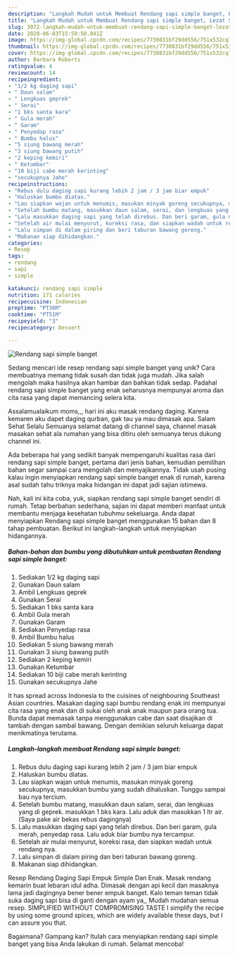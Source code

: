 ```yaml
---
description: "Langkah Mudah untuk Membuat Rendang sapi simple banget, Lezat Sekali"
title: "Langkah Mudah untuk Membuat Rendang sapi simple banget, Lezat Sekali"
slug: 3072-langkah-mudah-untuk-membuat-rendang-sapi-simple-banget-lezat-sekali
date: 2020-06-03T15:59:50.041Z
image: https://img-global.cpcdn.com/recipes/7730831bf29dd556/751x532cq70/rendang-sapi-simple-banget-foto-resep-utama.jpg
thumbnail: https://img-global.cpcdn.com/recipes/7730831bf29dd556/751x532cq70/rendang-sapi-simple-banget-foto-resep-utama.jpg
cover: https://img-global.cpcdn.com/recipes/7730831bf29dd556/751x532cq70/rendang-sapi-simple-banget-foto-resep-utama.jpg
author: Barbara Roberts
ratingvalue: 4
reviewcount: 14
recipeingredient:
- "1/2 kg daging sapi"
- " Daun salam"
- " Lengkuas geprek"
- " Serai"
- "1 bks santa kara"
- " Gula merah"
- " Garam"
- " Penyedap rasa"
- " Bumbu halus"
- "5 siung bawang merah"
- "3 siung bawang putih"
- "2 keping kemiri"
- " Ketumbar"
- "10 biji cabe merah kerinting"
- "secukupnya Jahe"
recipeinstructions:
- "Rebus dulu daging sapi kurang lebih 2 jam / 3 jam biar empuk"
- "Haluskan bumbu diatas."
- "Lau siapkan wajan untuk menumis, masukan minyak goreng secukupnya, masukkan bumbu yang sudah dihaluskan. Tunggu sampai bau nya tercium."
- "Setelah bumbu matang, masukkan daun salam, serai, dan lengkuas yang di geprek. masukkan 1 bks kara. Lalu aduk dan masukkan 1 ltr air. (Saya pake air bekas rebus dagingnya)"
- "Lalu masukkan daging sapi yang telah direbus. Dan beri garam, gula merah, penyedap rasa. Lalu aduk biar bumbu nya tercampur."
- "Setelah air mulai menyurut, koreksi rasa, dan siapkan wadah untuk rendang nya."
- "Lalu simpan di dalam piring dan beri taburan bawang goreng."
- "Makanan siap dihidangkan."
categories:
- Resep
tags:
- rendang
- sapi
- simple

katakunci: rendang sapi simple 
nutrition: 171 calories
recipecuisine: Indonesian
preptime: "PT36M"
cooktime: "PT51M"
recipeyield: "3"
recipecategory: Dessert

---
```



![Rendang sapi simple banget](https://img-global.cpcdn.com/recipes/7730831bf29dd556/751x532cq70/rendang-sapi-simple-banget-foto-resep-utama.jpg)

Sedang mencari ide resep rendang sapi simple banget yang unik? Cara membuatnya memang tidak susah dan tidak juga mudah. Jika salah mengolah maka hasilnya akan hambar dan bahkan tidak sedap. Padahal rendang sapi simple banget yang enak seharusnya mempunyai aroma dan cita rasa yang dapat memancing selera kita.

Assalamualaikum moms,,, hari ini aku masak rendang daging. Karena kemaren aku dapet daging qurban, gak tau ya mau dimasak apa. Salam Sehat Selalu Semuanya selamat datang di channel saya, channel masak masakan sehat ala rumahan yang bisa ditiru oleh semuanya terus dukung channel ini.

Ada beberapa hal yang sedikit banyak mempengaruhi kualitas rasa dari rendang sapi simple banget, pertama dari jenis bahan, kemudian pemilihan bahan segar sampai cara mengolah dan menyajikannya. Tidak usah pusing kalau ingin menyiapkan rendang sapi simple banget enak di rumah, karena asal sudah tahu triknya maka hidangan ini dapat jadi sajian istimewa.


Nah, kali ini kita coba, yuk, siapkan rendang sapi simple banget sendiri di rumah. Tetap berbahan sederhana, sajian ini dapat memberi manfaat untuk membantu menjaga kesehatan tubuhmu sekeluarga. Anda dapat menyiapkan Rendang sapi simple banget menggunakan 15 bahan dan 8 tahap pembuatan. Berikut ini langkah-langkah untuk menyiapkan hidangannya.

<!--inarticleads1-->

##### Bahan-bahan dan bumbu yang dibutuhkan untuk pembuatan Rendang sapi simple banget:

1. Sediakan 1/2 kg daging sapi
1. Gunakan  Daun salam
1. Ambil  Lengkuas geprek
1. Gunakan  Serai
1. Sediakan 1 bks santa kara
1. Ambil  Gula merah
1. Gunakan  Garam
1. Sediakan  Penyedap rasa
1. Ambil  Bumbu halus
1. Sediakan 5 siung bawang merah
1. Gunakan 3 siung bawang putih
1. Sediakan 2 keping kemiri
1. Gunakan  Ketumbar
1. Sediakan 10 biji cabe merah kerinting
1. Gunakan secukupnya Jahe


It has spread across Indonesia to the cuisines of neighbouring Southeast Asian countries. Masakan daging sapi bumbu rendang enak ini mempunyai cita rasa yang enak dan di sukai oleh anak anak maupun para orang tua. Bunda dapat memasak tanpa menggunakan cabe dan saat disajikan di tambah dengan sambal bawang. Dengan demikian seluruh keluarga dapat menikmatinya terutama. 

<!--inarticleads2-->

##### Langkah-langkah membuat Rendang sapi simple banget:

1. Rebus dulu daging sapi kurang lebih 2 jam / 3 jam biar empuk
1. Haluskan bumbu diatas.
1. Lau siapkan wajan untuk menumis, masukan minyak goreng secukupnya, masukkan bumbu yang sudah dihaluskan. Tunggu sampai bau nya tercium.
1. Setelah bumbu matang, masukkan daun salam, serai, dan lengkuas yang di geprek. masukkan 1 bks kara. Lalu aduk dan masukkan 1 ltr air. (Saya pake air bekas rebus dagingnya)
1. Lalu masukkan daging sapi yang telah direbus. Dan beri garam, gula merah, penyedap rasa. Lalu aduk biar bumbu nya tercampur.
1. Setelah air mulai menyurut, koreksi rasa, dan siapkan wadah untuk rendang nya.
1. Lalu simpan di dalam piring dan beri taburan bawang goreng.
1. Makanan siap dihidangkan.


Resep Rendang Daging Sapi Empuk Simple Dan Enak. Masak rendang kemarin buat lebaran idul adha. Dimasak dengan api kecil dan masaknya lama jadi dagingnya bener bener empuk banget. Kalo teman teman tidak suka daging sapi bisa di ganti dengan ayam ya,, Mudah mudahan semua resep. SIMPLIFIED WITHOUT COMPROMISING TASTE I simplify the recipe by using some ground spices, which are widely available these days, but I can assure you that. 

Bagaimana? Gampang kan? Itulah cara menyiapkan rendang sapi simple banget yang bisa Anda lakukan di rumah. Selamat mencoba!

